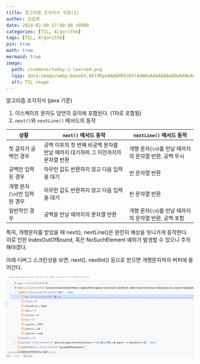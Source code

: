 ```yaml
---
title: 알고리즘 조각지식 모음(1)
author: 김준회
date: 2024-02-08 17:00:00 +0900
categories: [TIL, Algorithm]
tags: [TIL, Algorithm]
pin: true
math: true
mermaid: true
image:
  path: /commons/today-i-learned.png
  lqip: data:image/webp;base64,UklGRpoAAABXRUJQVlA4WAoAAAAQAAAADwAABwAAQUxQSDIAAAARL0AmbZurmr57yyIiqE8oiG0bejIYEQTgqiDA9vqnsUSI6H+oAERp2HZ65qP/VIAWAFZQOCBCAAAA8AEAnQEqEAAIAAVAfCWkAALp8sF8rgRgAP7o9FDvMCkMde9PK7euH5M1m6VWoDXf2FkP3BqV0ZYbO6NA/VFIAAAA
  alt: TIL image
---
```


알고리즘 조각지식 (java 기준)
1. 이스케이프 문자도 당연히 길이에 포함된다. (1자로 포함됨)
2. `next()`와 `nextLine()` 메서드의 동작

| 상황                          | `next()` 메서드 동작                                                             | `nextLine()` 메서드 동작                               |
| ----------------------------- | -------------------------------------------------------------------------------- | ------------------------------------------------------ |
| 첫 글자가 공백인 경우         | 공백 이후의 첫 번째 비공백 문자를 만날 때까지 대기하여 그 이전까지의 문자열 반환 | 개행 문자(`\n`)를 만날 때까지의 문자열 반환, 공백 무시 |
| 공백만 입력된 경우            | 아무런 값도 반환하지 않고 다음 입력을 대기                                       | 빈 문자열 반환                                         |
| 개행 문자(`\n`)만 입력된 경우 | 아무런 값도 반환하지 않고 다음 입력을 대기                                       | 빈 문자열 반환                                         |
| 일반적인 경우                 | 공백을 만날 때까지의 문자열 반환                                                 | 개행 문자(`\n`)를 만날 때까지의 문자열 반환, 공백 포함 |

특히, 개행문자를 받았을 때 next(), nextLine()은 완전히 예상을 빗나가게 동작한다.
이로 인한 IndexOutOfBound, 혹은 NoSuchElement 예외가 발생할 수 있으니 주의해야겠다.

아래 디버그 스크린샷을 보면, next(), nextInt() 등으로 받으면 개행문자까지 버퍼에 들어간다.


![](../assets/img/2024-02-08-21-06-27.png)

